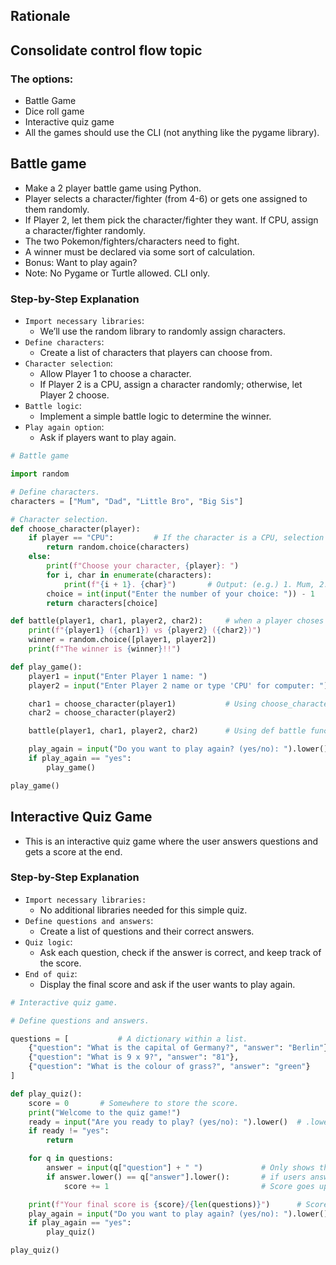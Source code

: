 ## Rationale 
## Consolidate control flow topic 

### The options: 
* Battle Game 
* Dice roll game 
* Interactive quiz game 
* All the games should use the CLI (not anything like the pygame library). 

## Battle game
* Make a 2 player battle game using Python.
* Player selects a character/fighter (from 4-6) or gets one assigned to them randomly.
* If Player 2, let them pick the character/fighter they want. If CPU, assign a character/fighter randomly.
* The two Pokemon/fighters/characters need to fight.
* A winner must be declared via some sort of calculation.
* Bonus: Want to play again?
* Note: No Pygame or Turtle allowed. CLI only.

### Step-by-Step Explanation
* `Import necessary libraries`:
  * We’ll use the random library to randomly assign characters.
* `Define characters`:
  * Create a list of characters that players can choose from.
* `Character selection`:
  * Allow Player 1 to choose a character.
  * If Player 2 is a CPU, assign a character randomly; otherwise, let Player 2 choose.
* `Battle logic`:
  * Implement a simple battle logic to determine the winner.
* `Play again option`:
  * Ask if players want to play again.

```python
# Battle game

import random

# Define characters.
characters = ["Mum", "Dad", "Little Bro", "Big Sis"]

# Character selection.
def choose_character(player):
    if player == "CPU":         # If the character is a CPU, selection is random.
        return random.choice(characters)
    else:
        print(f"Choose your character, {player}: ")
        for i, char in enumerate(characters):
            print(f"{i + 1}. {char}")       # Output: (e.g.) 1. Mum, 2. Dad, etc.
        choice = int(input("Enter the number of your choice: ")) - 1    # '-1' picking the right one from the list.
        return characters[choice]

def battle(player1, char1, player2, char2):     # when a player choses their character, outcome will be random.
    print(f"{player1} ({char1}) vs {player2} ({char2})")
    winner = random.choice([player1, player2])
    print(f"The winner is {winner}!!")

def play_game():
    player1 = input("Enter Player 1 name: ")
    player2 = input("Enter Player 2 name or type 'CPU' for computer: ")

    char1 = choose_character(player1)           # Using choose_character function.
    char2 = choose_character(player2)

    battle(player1, char1, player2, char2)      # Using def battle function.

    play_again = input("Do you want to play again? (yes/no): ").lower()
    if play_again == "yes":
        play_game()

play_game()
```

## Interactive Quiz Game
* This is an interactive quiz game where the user answers questions and gets a score at the end.

### Step-by-Step Explanation
* `Import necessary libraries:`
  * No additional libraries needed for this simple quiz.
* `Define questions and answers`:
  * Create a list of questions and their correct answers.
* `Quiz logic`:
  * Ask each question, check if the answer is correct, and keep track of the score.
* `End of quiz`:
  * Display the final score and ask if the user wants to play again.

```python
# Interactive quiz game.

# Define questions and answers.

questions = [           # A dictionary within a list.
    {"question": "What is the capital of Germany?", "answer": "Berlin"},
    {"question": "What is 9 x 9?", "answer": "81"},
    {"question": "What is the colour of grass?", "answer": "green"}
]

def play_quiz():
    score = 0       # Somewhere to store the score.
    print("Welcome to the quiz game!")
    ready = input("Are you ready to play? (yes/no): ").lower()  # .lower() = making it lower case.
    if ready != "yes":
        return

    for q in questions:
        answer = input(q["question"] + " ")             # Only shows the question each time.
        if answer.lower() == q["answer"].lower():       # if users answer is equal to the game answer (in lowercase).
            score += 1                                  # Score goes up, everytime it matches. 

    print(f"Your final score is {score}/{len(questions)}")      # Score out of how many questions there are. 
    play_again = input("Do you want to play again? (yes/no): ").lower()
    if play_again == "yes":
        play_quiz()

play_quiz()
```




